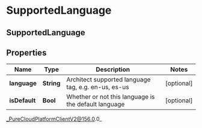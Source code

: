 # SupportedLanguage

## SupportedLanguage

## Properties

|Name | Type | Description | Notes|
|------------ | ------------- | ------------- | -------------|
| **language** | **String** | Architect supported language tag, e.g. en-us, es-us | [optional] |
| **isDefault** | **Bool** | Whether or not this language is the default language | [optional] |



_PureCloudPlatformClientV2@156.0.0_
